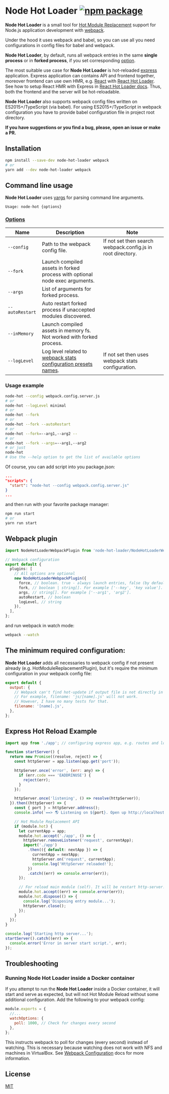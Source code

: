 # Node Hot Loader [![npm package](https://img.shields.io/npm/v/node-hot-loader.svg?style=flat-square)](https://www.npmjs.org/package/node-hot-loader)

**Node Hot Loader** is a small tool for [Hot Module Replacement](https://webpack.github.io/docs/hot-module-replacement.html) support for Node.js application development with [webpack](https://github.com/webpack/webpack).

Under the hood it uses webpack and babel, so you can use all you need configurations in config files for babel and webpack.

**Node Hot Loader**, by default, runs all webpack entries in the same **single process** or in **forked process**, if you set corresponding [option](#Options).

The most suitable use case for **Node Hot Loader** is hot-reloaded [express](http://expressjs.com/) application.
Express application can contains API and frontend together, moreover frontend can use own HMR, e.g. [React](https://facebook.github.io/react/) with [React Hot Loader](https://github.com/gaearon/react-hot-loader).
See how to setup React HMR with Express in [React Hot Loader docs](http://gaearon.github.io/react-hot-loader/getstarted/).
Thus, both the frontend and the server will be hot-reloadable.

**Node Hot Loader** also supports webpack config files written on ES2015+/TypeScript (via babel).
For using ES2015+/TypeScript in webpack configuration you have to provide babel configuration file in project root directory.

**If you have suggestions or you find a bug, please, open an issue or make a PR.**

## Installation

```sh
npm install --save-dev node-hot-loader webpack
# or
yarn add --dev node-hot-loader webpack
```

## Command line usage

**Node Hot Loader** uses [yargs](http://yargs.js.org/) for parsing command line arguments.

```
Usage: node-hot {options}
```

### [Options](#Options)

| Name            | Description                                                                                                          | Note                                                        |
| --------------- | -------------------------------------------------------------------------------------------------------------------- | ----------------------------------------------------------- |
| `--config`      | Path to the webpack config file.                                                                                     | If not set then search webpack.config.js in root directory. |
| `--fork`        | Launch compiled assets in forked process with optional node exec arguments.                                          |
| `--args`        | List of arguments for forked process.                                                                                |
| `--autoRestart` | Auto restart forked process if unaccepted modules discovered.                                                        |
| `--inMemory`    | Launch compiled assets in memory fs. Not worked with forked process.                                                 |
| `--logLevel`    | Log level related to [webpack stats configuration presets names](https://webpack.js.org/configuration/stats/#stats). | If not set then uses webpack stats configuration.           |

### Usage example

```sh
node-hot --config webpack.config.server.js
# or
node-hot --logLevel minimal
# or
node-hot --fork
# or
node-hot --fork --autoRestart
# or
node-hot --fork=--arg1,--arg2 --
# or
node-hot --fork --args=--arg1,--arg2
# or just
node-hot
# Use the --help option to get the list of available options
```

Of course, you can add script into you package.json:

```json
...
"scripts": {
  "start": "node-hot --config webpack.config.server.js"
}
...
```

and then run with your favorite package manager:

```sh
npm run start
# or
yarn run start
```

## Webpack plugin

```typescript
import NodeHotLoaderWebpackPlugin from 'node-hot-loader/NodeHotLoaderWebpackPlugin';

// Webpack configuration
export default {
  plugins: [
    // All options are optional
    new NodeHotLoaderWebpackPlugin({
      force, // boolean. true - always launch entries, false (by default) - launch entries only in watch mode.
      fork, // boolean | string[]. For example ['--key', 'key value'].
      args, // string[]. For example ['--arg1', 'arg2'].
      autoRestart, // boolean
      logLevel, // string
    }),
  ],
};
```

and run webpack in watch mode:

```sh
webpack --watch
```

## The minimum required configuration:

**Node Hot Loader** adds all necessaries to webpack config if not present already (e.g. HotModuleReplacementPlugin),
but it's require the minimum configuration in your webpack config file:

```javascript
export default {
  output: {
    // Webpack can't find hot-update if output file is not directly in output.path.
    // For example, filename: 'js/[name].js' will not work.
    // However, I have no many tests for that.
    filename: '[name].js',
  },
};
```

## Express Hot Reload Example

```javascript
import app from './app'; // configuring express app, e.g. routes and logic

function startServer() {
  return new Promise((resolve, reject) => {
    const httpServer = app.listen(app.get('port'));

    httpServer.once('error', (err: any) => {
      if (err.code === 'EADDRINUSE') {
        reject(err);
      }
    });

    httpServer.once('listening', () => resolve(httpServer));
  }).then((httpServer) => {
    const { port } = httpServer.address();
    console.info(`==> 🌎 Listening on ${port}. Open up http://localhost:${port}/ in your browser.`);

    // Hot Module Replacement API
    if (module.hot) {
      let currentApp = app;
      module.hot.accept('./app', () => {
        httpServer.removeListener('request', currentApp);
        import('./app')
          .then(({ default: nextApp }) => {
            currentApp = nextApp;
            httpServer.on('request', currentApp);
            console.log('HttpServer reloaded!');
          })
          .catch((err) => console.error(err));
      });

      // For reload main module (self). It will be restart http-server.
      module.hot.accept((err) => console.error(err));
      module.hot.dispose(() => {
        console.log('Disposing entry module...');
        httpServer.close();
      });
    }
  });
}

console.log('Starting http server...');
startServer().catch((err) => {
  console.error('Error in server start script.', err);
});
```

## Troubleshooting

### Running **Node Hot Loader** inside a Docker container

If you attempt to run the **Node Hot Loader** inside a Docker container, it will start and serve as expected, but will not Hot Module Reload without some additional configuration. Add the following to your webpack config:

```javascript
module.exports = {
  //...
  watchOptions: {
    poll: 1000, // Check for changes every second
  },
};
```

This instructs webpack to poll for changes (every second) instead of watching. This is necessary because watching does not work with NFS and machines in VirtualBox. See [Webpack Configuration](https://webpack.js.org/configuration/watch/#watchoptions-poll) docs for more information.

## License

[MIT](https://opensource.org/licenses/mit-license.php)
